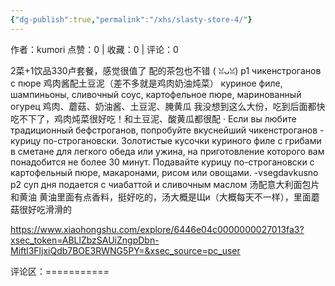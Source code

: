 ```yaml
---
{"dg-publish":true,"permalink":"/xhs/slasty-store-4/"}
---
```


作者：kumori
点赞：0   |   收藏：0   |   评论：0

2菜+1饮品330卢套餐，感觉很值了
配的茶包也不错 ( ꈍᴗꈍ)
p1 чикенстроганов с пюре 鸡肉酱配土豆泥（差不多就是鸡肉奶油炖菜）
куриное филе, шампиньоны, сливочный соус, картофельное пюре, маринованный огурец
鸡肉、蘑菇、奶油酱、土豆泥、腌黄瓜
我没想到这么大份，吃到后面都快吃不下了，鸡肉炖菜很好吃！和土豆泥、酸黄瓜都很配
· Если вы любите традиционный бефстроганов, попробуйте вкуснейший чикенстроганов - курицу по-строгановски. Золотистые кусочки куриного филе с грибами в сметане для легкого обеда или ужина, на приготовление которого вам понадобится не более 30 минут. Подавайте курицу по-строгановски с картофельный пюре, макаронами, рисом или овощами. -vsegdavkusno
p2 суп дня подается с чиабаттой и сливочным маслом 汤配意大利面包片和黄油 黄油里面有点香料，挺好吃的，汤大概是Щи（大概每天不一样），里面蘑菇很好吃滑滑的

https://www.xiaohongshu.com/explore/6446e04c0000000027013fa3?xsec_token=ABLlZbzSAUiZngpDbn-Miftl3FljxiQdb7BOE3RWNG5PY=&xsec_source=pc_user

评论区：===========

